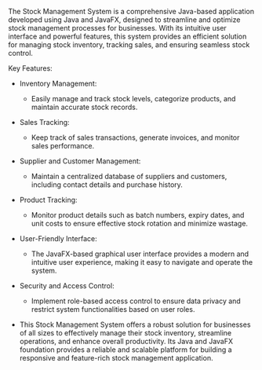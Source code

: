 The Stock Management System is a comprehensive Java-based application developed using Java and JavaFX,
designed to streamline and optimize stock management processes for businesses.
With its intuitive user interface and powerful features, 
this system provides an efficient solution for managing stock inventory, tracking sales, and ensuring seamless stock control.

Key Features:

- Inventory Management:
    * Easily manage and track stock levels, categorize products, and maintain accurate stock records.
- Sales Tracking:
    * Keep track of sales transactions, generate invoices, and monitor sales performance.
- Supplier and Customer Management:
    * Maintain a centralized database of suppliers and customers, including contact details and purchase history.
- Product Tracking:
    * Monitor product details such as batch numbers, expiry dates,
      and unit costs to ensure effective stock rotation and minimize wastage.
- User-Friendly Interface:
    * The JavaFX-based graphical user interface provides a modern and intuitive user experience,
      making it easy to navigate and operate the system.
- Security and Access Control:
    * Implement role-based access control to ensure data privacy and restrict system functionalities based on user roles.
      
- This Stock Management System offers a robust solution for businesses of all sizes to effectively manage their
stock inventory, streamline operations, and enhance overall productivity.
Its Java and JavaFX foundation provides a reliable and scalable platform for building a responsive and feature-rich
stock management application.

